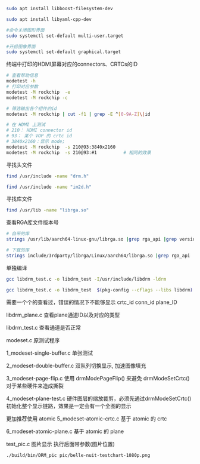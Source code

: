 ```bash
sudo apt install libboost-filesystem-dev

sudo apt install libyaml-cpp-dev
```

```bash
#命令关闭图形界面
sudo systemctl set-default multi-user.target

#开启图像界面
sudo systemctl set-default graphical.target
```


终端中打印的HDMI屏幕对应的connectors、CRTCs的ID

```bash
# 查看帮助信息
modetest -h
# 打印对应参数
modetest -M rockchip  -e
modetest -M rockchip -c

# 筛选输出各个组件的id
modetest -M rockchip | cut -f1 | grep -E ^[0-9A-Z]\|id

# 在 HDMI 上测试
# 210： HDMI connector id
# 93： 某个 VOP 的 crtc id
# 3840x2160：显示 mode;
modetest -M rockchip  -s 210@93:3840x2160
modetest -M rockchip  -s 210@93:#1          # 相同的效果
```


寻找头文件

```bash
find /usr/include -name "drm.h"

find /usr/include -name "im2d.h"
```

寻找库文件

```bash
find /usr/lib -name "librga.so"
```

查看RGA库文件版本号

```bash
# 自带的库
strings /usr/lib/aarch64-linux-gnu/librga.so |grep rga_api |grep version

# 下载的库
strings include/3rdparty/librga/Linux/aarch64/librga.so |grep rga_api |grep version
```

单独编译

```bash
gcc libdrm_test.c -o libdrm_test -I/usr/include/libdrm -ldrm

gcc libdrm_test.c -o libdrm_test  $(pkg-config --cflags --libs libdrm) -D_FILE_OFFSET_BITS=64 -Wall -O0 -g
```

需要一个个的查看过，错误的情况下不能够显示
crtc_id
conn_id
plane_ID


libdrm_plane.c
查看plane通道ID以及对应的类型

libdrm_test.c
查看通道是否正常

modeset.c
原测试程序

1_modeset-single-buffer.c
单张测试

2_modeset-double-buffer.c
双队列切换显示, 加速图像填充

3_modeset-page-flip.c
使用 drmModePageFlip() 来避免 drmModeSetCrtc() 对于某些硬件来造成撕裂

4_modeset-plane-test.c
硬件图层的缩放裁剪，必须先通过drmModeSetCrtc()初始化整个显示链路，效果是一定会有一个全图的显示

更加推荐使用 atomic
5_modeset-atomic-crtc.c
基于 atomic 的 crtc 

6_modeset-atomic-plane.c
基于 atomic 的 plane

test_pic.c
图片显示 执行后面带参数(图片位置)

```bash
./build/bin/DRM_pic pic/belle-nuit-testchart-1080p.png 
```
